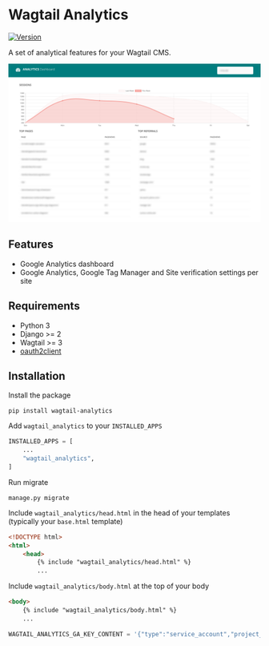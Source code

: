 # Wagtail Analytics

[![Version](https://img.shields.io/pypi/v/wagtail-analytics.svg?style=flat)](https://pypi.python.org/pypi/wagtail-analytics/)

A set of analytical features for your Wagtail CMS.

![Dashboard](./docs/dashboard.jpg)

## Features

* Google Analytics dashboard
* Google Analytics, Google Tag Manager and Site verification settings per site

## Requirements

- Python 3
- Django >= 2
- Wagtail >= 3
- [oauth2client](https://pypi.org/project/oauth2client/)

## Installation

Install the package

```
pip install wagtail-analytics
```

Add `wagtail_analytics` to your `INSTALLED_APPS`

```python
INSTALLED_APPS = [
    ...
    "wagtail_analytics",
]
```

Run migrate

```
manage.py migrate
```

Include `wagtail_analytics/head.html` in the head of your templates (typically your `base.html` template)

```html
<!DOCTYPE html>
<html>
    <head>
        {% include "wagtail_analytics/head.html" %}
        ...
```

Include `wagtail_analytics/body.html` at the top of your body

```html
<body>
    {% include "wagtail_analytics/body.html" %}
    ...
```

```python
WAGTAIL_ANALYTICS_GA_KEY_CONTENT = '{"type":"service_account","project_id":"...'
```
